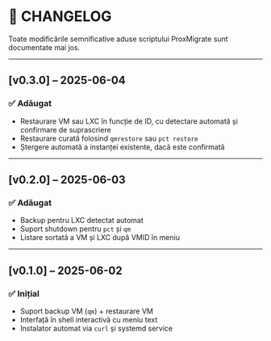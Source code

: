 # 📄 CHANGELOG

Toate modificările semnificative aduse scriptului ProxMigrate sunt documentate mai jos.

---

## [v0.3.0] – 2025-06-04
### ✅ Adăugat
- Restaurare VM sau LXC în funcție de ID, cu detectare automată și confirmare de suprascriere
- Restaurare curată folosind `qmrestore` sau `pct restore`
- Ștergere automată a instanței existente, dacă este confirmată

---

## [v0.2.0] – 2025-06-03
### ✅ Adăugat
- Backup pentru LXC detectat automat
- Suport shutdown pentru `pct` și `qm`
- Listare sortată a VM și LXC după VMID în meniu

---

## [v0.1.0] – 2025-06-02
### ✅ Inițial
- Suport backup VM (`qm`) + restaurare VM
- Interfață în shell interactivă cu meniu text
- Instalator automat via `curl` și systemd service

